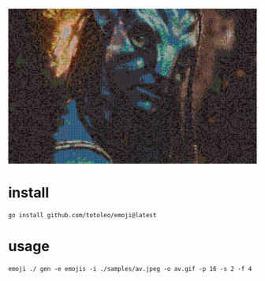 ![avatar](av.gif)

# install
`go install github.com/totoleo/emoji@latest`

# usage
`emoji ./ gen -e emojis -i ./samples/av.jpeg -o av.gif -p 16 -s 2 -f 4`